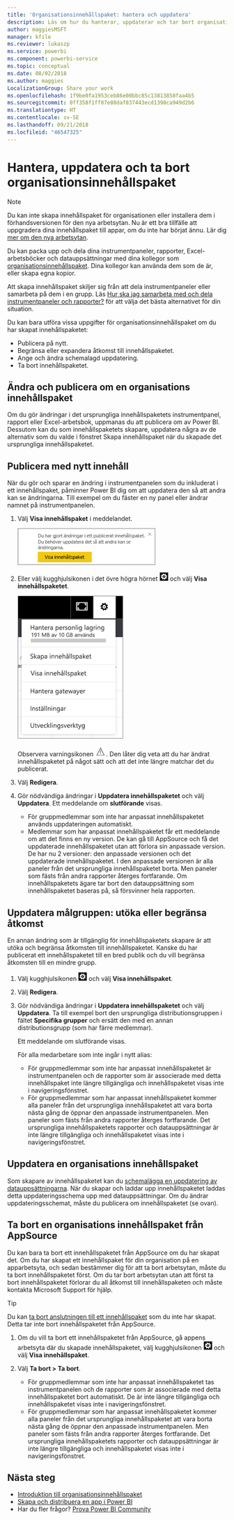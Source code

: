 ```yaml
---
title: 'Organisationsinnehållspaket: hantera och uppdatera'
description: Läs om hur du hanterar, uppdaterar och tar bort organisationsinnehållspaket i Power BI.
author: maggiesMSFT
manager: kfile
ms.reviewer: lukaszp
ms.service: powerbi
ms.component: powerbi-service
ms.topic: conceptual
ms.date: 08/02/2018
ms.author: maggies
LocalizationGroup: Share your work
ms.openlocfilehash: 1f9be0fa1953ceb86e00bbc85c13813858faa4b5
ms.sourcegitcommit: 0ff358f1ff87e88daf837443ecd1398ca949d2b6
ms.translationtype: HT
ms.contentlocale: sv-SE
ms.lasthandoff: 09/21/2018
ms.locfileid: "46547325"
---
```

# <a name="manage-update-and-delete-organizational-content-packs"></a>Hantera, uppdatera och ta bort organisationsinnehållspaket
> [!NOTE]
> Du kan inte skapa innehållspaket för organisationen eller installera dem i förhandsversionen för den nya arbetsytan. Nu är ett bra tillfälle att uppgradera dina innehållspaket till appar, om du inte har börjat ännu. Lär dig [mer om den nya arbetsytan](service-create-the-new-workspaces.md).
> 

Du kan packa upp och dela dina instrumentpaneler, rapporter, Excel-arbetsböcker och datauppsättningar med dina kollegor som [organisationsinnehållspaket](service-organizational-content-pack-introduction.md). Dina kollegor kan använda dem som de är, eller skapa egna kopior.

Att skapa innehållspaket skiljer sig från att dela instrumentpaneler eller samarbeta på dem i en grupp. Läs [Hur ska jag samarbeta med och dela instrumentpaneler och rapporter?](service-how-to-collaborate-distribute-dashboards-reports.md) för att välja det bästa alternativet för din situation.

Du kan bara utföra vissa uppgifter för organisationsinnehållspaket om du har skapat innehållspaketet:

* Publicera på nytt.
* Begränsa eller expandera åtkomst till innehållspaketet.
* Ange och ändra schemalagd uppdatering.
* Ta bort innehållspaketet.

## <a name="modify-and-re-publish-an-organizational-content-pack"></a>Ändra och publicera om en organisations innehållspaket
Om du gör ändringar i det ursprungliga innehållspaketets instrumentpanel, rapport eller Excel-arbetsbok, uppmanas du att publicera om av Power BI. Dessutom kan du som innehållspaketets skapare, uppdatera några av de alternativ som du valde i fönstret Skapa innehållspaket när du skapade det ursprungliga innehållspaketet. 

## <a name="republish-with-new-content"></a>Publicera med nytt innehåll
När du gör och sparar en ändring i instrumentpanelen som du inkluderat i ett innehållspaket, påminner Power BI dig om att uppdatera den så att andra kan se ändringarna. Till exempel om du fäster en ny panel eller ändrar namnet på instrumentpanelen.

1. Välj **Visa innehållspaket** i meddelandet.
   
   ![](media/service-organizational-content-pack-manage-update-delete/pbi_contpkchangesmessage.png)
2. Eller välj kugghjulsikonen i det övre högra hörnet ![](media/service-organizational-content-pack-manage-update-delete/cog.png) och välj **Visa innehållspaketet**.
   
   ![](media/service-organizational-content-pack-manage-update-delete/pbi_contpkview.png)
   
   Observera varningsikonen ![](media/service-organizational-content-pack-manage-update-delete/pbi_contpkwarningicon.png).  Den låter dig veta att du har ändrat innehållspaketet på något sätt och att det inte längre matchar det du publicerat.
3. Välj **Redigera**.  
4. Gör nödvändiga ändringar i **Uppdatera innehållspaketet** och välj **Uppdatera**. Ett meddelande om **slutförande** visas.
   
   * För gruppmedlemmar som inte har anpassat innehållspaketet används uppdateringen automatiskt.
   * Medlemmar som har anpassat innehållspaketet får ett meddelande om att det finns en ny version.  De kan gå till AppSource och få det uppdaterade innehållspaketet utan att förlora sin anpassade version.  De har nu 2 versioner: den anpassade versionen och det uppdaterade innehållspaketet.  I den anpassade versionen är alla paneler från det ursprungliga innehållspaketet borta.  Men paneler som fästs från andra rapporter återges fortfarande. Om innehållspaketets ägare tar bort den datauppsättning som innehållspaketet baseras på, så försvinner hela rapporten.  

## <a name="update-the-audience-expand-or-restrict-access"></a>Uppdatera målgruppen: utöka eller begränsa åtkomst
En annan ändring som är tillgänglig för innehållspaketets skapare är att utöka och begränsa åtkomsten till innehållspaketet.  Kanske du har publicerat ett innehållspaketet till en bred publik och du vill begränsa åtkomsten till en mindre grupp.  

1. Välj kugghjulsikonen ![](media/service-organizational-content-pack-manage-update-delete/cog.png) och välj **Visa innehållspaket**.
2. Välj **Redigera**. 
3. Gör nödvändiga ändringar i **Uppdatera innehållspaketet** och välj **Uppdatera**. Ta till exempel bort den ursprungliga distributionsgruppen i fältet **Specifika grupper** och ersätt den med en annan distributionsgrupp (som har färre medlemmar).
   
   Ett meddelande om slutförande visas.
   
   För alla medarbetare som inte ingår i nytt alias:
   
   * För gruppmedlemmar som inte har anpassat innehållspaketet är instrumentpanelen och de rapporter som är associerade med detta innehållspaket inte längre tillgängliga och innehållspaketet visas inte i navigeringsfönstret.
   * För gruppmedlemmar som har anpassat innehållspaketet kommer alla paneler från det ursprungliga innehållspaketet att vara borta nästa gång de öppnar den anpassade instrumentpanelen.  Men paneler som fästs från andra rapporter återges fortfarande. Det ursprungliga innehållspaketets rapporter och datauppsättningar är inte längre tillgängliga och innehållspaketet visas inte i navigeringsfönstret.   

## <a name="refresh-an-organizational-content-pack"></a>Uppdatera en organisations innehållspaket
Som skapare av innehållspaketet kan du [schemalägga en uppdatering av datauppsättningarna](refresh-data.md).  När du skapar och laddar upp innehållspaketet laddas detta uppdateringsschema upp med datauppsättningar. Om du ändrar uppdateringsschemat, måste du publicera om innehållspaketet (se ovan).

## <a name="delete-an-organizational-content-pack-from-appsource"></a>Ta bort en organisations innehållspaket från AppSource
Du kan bara ta bort ett innehållspaketet från AppSource om du har skapat det. Om du har skapat ett innehållspaket för din organisation på en apparbetsyta, och sedan bestämmer dig för att ta bort arbetsytan, måste du ta bort innehållspaketet först. Om du tar bort arbetsytan utan att först ta bort innehållspaketet förlorar du all åtkomst till innehållspaketen och måste kontakta Microsoft Support för hjälp. 

> [!TIP]
> Du kan [ta bort anslutningen till ett innehållspaket](service-organizational-content-pack-disconnect.md) som du inte har skapat. Detta tar inte bort innehållspaketet från AppSource.
> 
> 

1. Om du vill ta bort ett innehållspaketet från AppSource, gå appens arbetsyta där du skapade innehållspaketet, välj kugghjulsikonen ![](media/service-organizational-content-pack-manage-update-delete/cog.png) och välj **Visa innehållspaket**.
2. Välj **Ta bort \> Ta bort**. 
   
   * För gruppmedlemmar som inte har anpassat innehållspaketet tas instrumentpanelen och de rapporter som är associerade med detta innehållspaketet bort automatiskt. De är inte längre tillgängliga och innehållspaketet visas inte i navigeringsfönstret.
   * För gruppmedlemmar som har anpassat innehållspaketet kommer alla paneler från det ursprungliga innehållspaketet att vara borta nästa gång de öppnar den anpassade instrumentpanelen.  Men paneler som fästs från andra rapporter återges fortfarande. Det ursprungliga innehållspaketets rapporter och datauppsättningar är inte längre tillgängliga och innehållspaketet visas inte i navigeringsfönstret.   

## <a name="next-steps"></a>Nästa steg
* [Introduktion till organisationsinnehållspaket](service-organizational-content-pack-introduction.md)
* [Skapa och distribuera en app i Power BI](consumer/end-user-create-apps.md) 
* Har du fler frågor? [Prova Power BI Community](http://community.powerbi.com/)

